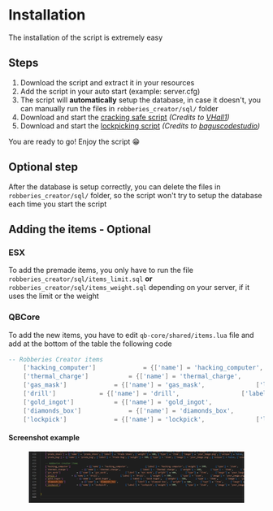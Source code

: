 # Installation

The installation of the script is extremely easy

## Steps

1. Download the script and extract it in your resources
2. Add the script in your auto start (example: server.cfg)
3. The script will **automatically** setup the database, in case it doesn't, you can manually run the files in `robberies_creator/sql/` folder
4. Download and start the [cracking safe script](https://github.com/VHall1/pd-safe) _(Credits to_ [_VHall1_](https://github.com/VHall1)_)_
5. Download and start the [lockpicking script](https://github.com/baguscodestudio/lockpick) _(Credits to_ [_baguscodestudio_](https://github.com/baguscodestudio/lockpick)_)_

You are ready to go! Enjoy the script 😁

## Optional step

After the database is setup correctly, you can delete the files in `robberies_creator/sql/` folder, so the script won't try to setup the database each time you start the script

## Adding the items - Optional

### ESX

To add the premade items, you only have to run the file `robberies_creator/sql/items_limit.sql` **or** `robberies_creator/sql/items_weight.sql` depending on your server, if it uses the limit or the weight

### QBCore

To add the new items, you have to edit `qb-core/shared/items.lua` file and add at the bottom of the table the following code

```lua
-- Robberies Creator items
	['hacking_computer'] 			 = {['name'] = 'hacking_computer', 				['label'] = 'Hacking computer',	['weight'] = 500, 		['type'] = 'item', 		['image'] = 'your_image.png', 		['unique'] = false,		['useable'] = true, 	['shouldClose'] = true,	   ['combinable'] = nil,   ['description'] = 'Computer to hack panels'},
	['thermal_charge'] 			 = {['name'] = 'thermal_charge', 				['label'] = 'Thermal charge',	['weight'] = 500, 		['type'] = 'item', 		['image'] = 'your_image.png', 		['unique'] = false,		['useable'] = true, 	['shouldClose'] = true,	   ['combinable'] = nil,   ['description'] = 'Use to melt some doors'},
	['gas_mask'] 			 = {['name'] = 'gas_mask', 				['label'] = 'Gas mask',	['weight'] = 500, 		['type'] = 'item', 		['image'] = 'your_image.png', 		['unique'] = false,		['useable'] = true, 	['shouldClose'] = true,	   ['combinable'] = nil,   ['description'] = 'Protects from lethal gas'},
	['drill'] 			 = {['name'] = 'drill', 				['label'] = 'Drill',	['weight'] = 500, 		['type'] = 'item', 		['image'] = 'your_image.png', 		['unique'] = false,		['useable'] = true, 	['shouldClose'] = true,	   ['combinable'] = nil,   ['description'] = 'Can be used to open trucks doors'},
	['gold_ingot'] 			 = {['name'] = 'gold_ingot', 				['label'] = 'Gold ingot',	['weight'] = 500, 		['type'] = 'item', 		['image'] = 'your_image.png', 		['unique'] = false,		['useable'] = true, 	['shouldClose'] = true,	   ['combinable'] = nil,   ['description'] = 'Goooold'},
	['diamonds_box'] 			 = {['name'] = 'diamonds_box', 				['label'] = 'Diamond box',	['weight'] = 500, 		['type'] = 'item', 		['image'] = 'your_image.png', 		['unique'] = false,		['useable'] = true, 	['shouldClose'] = true,	   ['combinable'] = nil,   ['description'] = 'Diamooonds'},
	['lockpick'] 			 = {['name'] = 'lockpick', 				['label'] = 'Lockpick',	['weight'] = 500, 		['type'] = 'item', 		['image'] = 'your_image.png', 		['unique'] = false,		['useable'] = true, 	['shouldClose'] = true,	   ['combinable'] = nil,   ['description'] = 'Used to lockpick doors'},
```

#### Screenshot example

<figure><img src="../.gitbook/assets/qb_core_robberies_creator_items.png" alt=""><figcaption></figcaption></figure>
